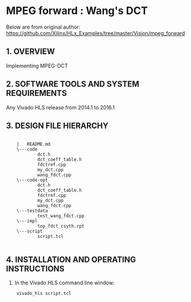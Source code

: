 MPEG forward : Wang's DCT
======================================


Below are from original author: https://github.com/Xilinx/HLx_Examples/tree/master/Vision/mpeg_forward



## 1. OVERVIEW

Implementing MPEG-DCT 

## 2. SOFTWARE TOOLS AND SYSTEM REQUIREMENTS

Any Vivado HLS release from 2014.1 to 2016.1

## 3. DESIGN FILE HIERARCHY
```
	
	|   README.md
	\---code
			dct.h
			dct_coeff_table.h
			fdctref.cpp
			my_dct.cpp
			wang_fdct.cpp
	\---code-opt
			dct.h
			dct_coeff_table.h
			fdctref.cpp
			my_dct.cpp
			wang_fdct.cpp
	\---testdata
			test_wang_fdct.cpp
	\---impl
			top_fdct_csyth.rpt
	\---script
			script.tcl
			
```

## 4. INSTALLATION AND OPERATING INSTRUCTIONS

1. In the Vivado HLS command line window:

```
	vivado_hls script.tcl
```

